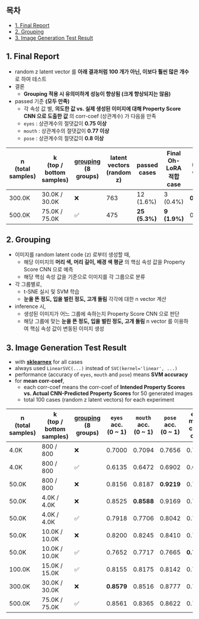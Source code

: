 ## 목차

* [1. Final Report](#1-final-report)
* [2. Grouping](#2-grouping)
* [3. Image Generation Test Result](#3-image-generation-test-result)

## 1. Final Report

* random z latent vector 를 **아래 결과처럼 100 개가 아닌, 이보다 훨씬 많은 개수** 로 하여 테스트
* 결론
  * **Grouping 적용 시 유의미하게 성능이 향상됨 (크게 향상되지는 않음)**
* passed 기준 **(모두 만족)**
  * 각 속성 값 별, **의도한 값 vs. 실제 생성된 이미지에 대해 Property Score CNN 으로 도출한 값** 의 corr-coef (상관계수) 가 다음을 만족 
  * ```eyes``` : 상관계수의 절댓값이 **0.75 이상**
  * ```mouth``` : 상관계수의 절댓값이 **0.77 이상**
  * ```pose``` : 상관계수의 절댓값이 **0.8 이상**

| n<br>(total samples) | k<br>(top / bottom samples) | [grouping](#2-grouping)<br>(8 groups) | latent vectors<br>(random z) | passed cases  | Final Oh-LoRA 적합 case | ```eyes``` mean corr-coef | ```mouth``` mean corr-coef | ```pose``` mean corr-coef | details<br>(csv)                                                                                                                                                                                                                                                                                                                                                                                                |
|----------------------|-----------------------------|---------------------------------------|------------------------------|---------------|-----------------------|---------------------------|----------------------------|---------------------------|-----------------------------------------------------------------------------------------------------------------------------------------------------------------------------------------------------------------------------------------------------------------------------------------------------------------------------------------------------------------------------------------------------------------|
| 300.0K               | 30.0K / 30.0K               | ❌                                     | 763                          | 12 (1.6%)     | 3 (0.4%)              | **0.7637**                | **0.7003**                 | 0.5616                    | [summary](https://github.com/WannaBeSuperteur/AI_Projects/blob/3a1cae36a05f195d63776f31929756906fb6d70a/2025_05_02_OhLoRA_v2/stylegan/stylegan_vectorfind_v6/image_generation_report/test_statistics.csv), [detail](https://github.com/WannaBeSuperteur/AI_Projects/blob/3a1cae36a05f195d63776f31929756906fb6d70a/2025_05_02_OhLoRA_v2/stylegan/stylegan_vectorfind_v6/image_generation_report/test_result.csv) |
| 500.0K               | 75.0K / 75.0K               | ✅                                     | 475                          | **25 (5.3%)** | **9 (1.9%)**          | 0.7348                    | 0.6995                     | **0.6686**                | [summary](https://github.com/WannaBeSuperteur/AI_Projects/blob/c35570cd2a942b52d33743f18bea4c68473d0c68/2025_05_02_OhLoRA_v2/stylegan/stylegan_vectorfind_v6/image_generation_report/test_statistics.csv), [detail](https://github.com/WannaBeSuperteur/AI_Projects/blob/c35570cd2a942b52d33743f18bea4c68473d0c68/2025_05_02_OhLoRA_v2/stylegan/stylegan_vectorfind_v6/image_generation_report/test_result.csv) |

## 2. Grouping

* 이미지를 random latent code (z) 로부터 생성할 때,
  * 해당 이미지의 **머리 색, 머리 길이, 배경 색 평균** 의 핵심 속성 값을 Property Score CNN 으로 예측
  * 해당 핵심 속성 값을 기준으로 이미지를 각 그룹으로 분류
* 각 그룹별로,
  * t-SNE 실시 및 SVM 학습
  * **눈을 뜬 정도, 입을 벌린 정도, 고개 돌림** 각각에 대한 n vector 계산
* inference 시,
  * 생성된 이미지가 어느 그룹에 속하는지 Property Score CNN 으로 판단
  * 해당 그룹에 맞는 **눈을 뜬 정도, 입을 벌린 정도, 고개 돌림** n vector 를 이용하여 핵심 속성 값이 변동된 이미지 생성

## 3. Image Generation Test Result

* with **[sklearnex](https://medium.com/intel-analytics-software/from-hours-to-minutes-600x-faster-svm-647f904c31ae)** for all cases
* always used ```LinearSVC(...)``` instead of ```SVC(kernel='linear', ...)```
* performance (accuracy of ```eyes```, ```mouth``` and ```pose```) means **SVM accuracy**
* for **mean corr-coef**,
  * each corr-coef means the corr-coef of **Intended Property Scores vs. Actual CNN-Predicted Property Scores** for 50 generated images
  * total 100 cases (random z latent vectors) for each experiment

| n<br>(total samples) | k<br>(top / bottom samples) | [grouping](#2-grouping)<br>(8 groups) | ```eyes``` acc.<br>(0 ~ 1) | ```mouth``` acc.<br>(0 ~ 1) | ```pose``` acc.<br>(0 ~ 1) | ```eyes``` mean corr-coef | ```mouth``` mean corr-coef | ```pose``` mean corr-coef |
|----------------------|-----------------------------|---------------------------------------|----------------------------|-----------------------------|----------------------------|---------------------------|----------------------------|---------------------------|
| 4.0K                 | 800 / 800                   | ❌                                     | 0.7000                     | 0.7094                      | 0.7656                     | 0.7348                    | 0.6267                     | 0.5610                    |
| 4.0K                 | 800 / 800                   | ✅                                     | 0.6135                     | 0.6472                      | 0.6902                     | 0.6744                    | 0.5504                     | 0.5963                    |
| 50.0K                | 800 / 800                   | ❌                                     | 0.8156                     | 0.8187                      | **0.9219**                 | 0.7081                    | 0.6971                     | 0.5206                    |
| 50.0K                | 4.0K / 4.0K                 | ❌                                     | 0.8525                     | **0.8588**                  | 0.9169                     | 0.7355                    | 0.6895                     | 0.6112                    |
| 50.0K                | 4.0K / 4.0K                 | ✅                                     | 0.7918                     | 0.7706                      | 0.8042                     | 0.7481                    | 0.6644                     | 0.5412                    |
| 50.0K                | 10.0K / 10.0K               | ❌                                     | 0.8200                     | 0.8245                      | 0.8410                     | 0.7522                    | 0.6705                     | 0.5206                    |
| 50.0K                | 10.0K / 10.0K               | ✅                                     | 0.7652                     | 0.7717                      | 0.7665                     | **0.7789**                | 0.6860                     | **0.6322**                | 
| 100.0K               | 15.0K / 15.0K               | ✅                                     | 0.8155                     | 0.8175                      | 0.8142                     | 0.7213                    | 0.7106                     | 0.5795                    | 
| 300.0K               | 30.0K / 30.0K               | ❌                                     | **0.8579**                 | 0.8516                      | 0.8777                     | 0.7527                    | 0.6895                     | 0.6285                    |
| 500.0K               | 75.0K / 75.0K               | ✅                                     | 0.8561                     | 0.8365                      | 0.8622                     | 0.7713                    | **0.7244**                 | 0.5557                    |

